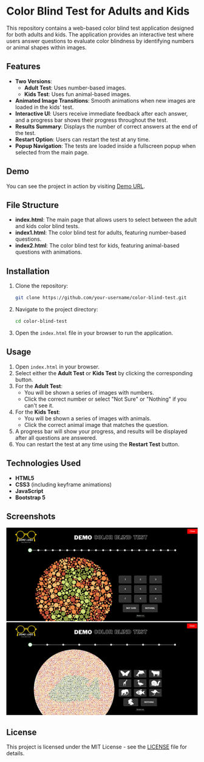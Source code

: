 # Color Blind Test for Adults and Kids

This repository contains a web-based color blind test application designed for both adults and kids. The application provides an interactive test where users answer questions to evaluate color blindness by identifying numbers or animal shapes within images.

## Features

- **Two Versions**: 
  - **Adult Test**: Uses number-based images.
  - **Kids Test**: Uses fun animal-based images.
- **Animated Image Transitions**: Smooth animations when new images are loaded in the kids' test.
- **Interactive UI**: Users receive immediate feedback after each answer, and a progress bar shows their progress throughout the test.
- **Results Summary**: Displays the number of correct answers at the end of the test.
- **Restart Option**: Users can restart the test at any time.
- **Popup Navigation**: The tests are loaded inside a fullscreen popup when selected from the main page.

## Demo

You can see the project in action by visiting [Demo URL](https://m-umairshah.github.io/color-blind-test/).

## File Structure

- **index.html**: The main page that allows users to select between the adult and kids color blind tests.
- **index1.html**: The color blind test for adults, featuring number-based questions.
- **index2.html**: The color blind test for kids, featuring animal-based questions with animations.

## Installation

1. Clone the repository:
   ```bash
   git clone https://github.com/your-username/color-blind-test.git
   ```

2. Navigate to the project directory:
   ```bash
   cd color-blind-test
   ```

3. Open the `index.html` file in your browser to run the application.

## Usage

1. Open `index.html` in your browser.
2. Select either the **Adult Test** or **Kids Test** by clicking the corresponding button.
3. For the **Adult Test**:
   - You will be shown a series of images with numbers.
   - Click the correct number or select "Not Sure" or "Nothing" if you can't see it.
4. For the **Kids Test**:
   - You will be shown a series of images with animals.
   - Click the correct animal image that matches the question.
5. A progress bar will show your progress, and results will be displayed after all questions are answered.
6. You can restart the test at any time using the **Restart Test** button.

## Technologies Used

- **HTML5**
- **CSS3** (including keyframe animations)
- **JavaScript**
- **Bootstrap 5**

## Screenshots

![Adult Test Screenshot](screenshot/1.jpg)
![Kids Test Screenshot](screenshot/2.jpg)

## License

This project is licensed under the MIT License - see the [LICENSE](LICENSE) file for details.
